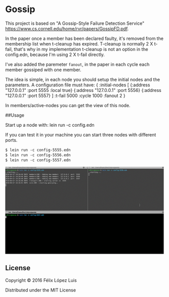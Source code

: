 # Gossip

This project is based on "A Gossip-Style Failure Detection Service" https://www.cs.cornell.edu/home/rvr/papers/GossipFD.pdf.

In the paper once a member has been declared faulty, it's removed from the membership list when t-cleanup has expired.
T-cleanup is normally 2 X t-fail, that's why in my implementation t-cleanup is not an option in the config.edn, because 
I'm using  2 X t-fail directly.

I've also added the paremeter `fanout`, in the paper in each cycle each member gossiped with one member.

The idea is simple, in each node you should setup the initial nodes and the parameters.  A configuration file must have:
{
 :initial-nodes [
  {:address "127.0.0.1" :port 5555 :local true}
  {:address "127.0.0.1" :port 5556} 
  {:address "127.0.0.1" :port 5557}
 ]
 :t-fail 5000 
 :cycle 1000
 :fanout 2
}

In members/active-nodes you can get the view of this node.

##Usage

Start up a node with: lein run -c config.edn

If you can test it in your machine you can start three nodes with different ports.


    $ lein run -c config-5555.edn
    $ lein run -c config-5556.edn
    $ lein run -c config-5557.edn


![](https://raw.githubusercontent.com/flopezluis/gossip/master/example.gif)

## License

Copyright © 2016 Félix López Luis

Distributed under the MIT License
